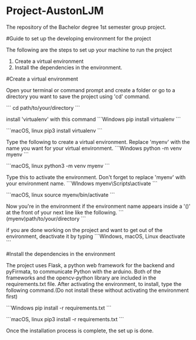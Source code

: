 # Project-AustonLJM
The repository of the Bachelor degree 1st semester group project.

#Guide to set up the developing environment for the project

The following are the steps to set up your machine to run the project

   1. Create a virtual environment
   2. Install the dependencies in the environment.

#Create a virtual environment

Open your terminal or command prompt and create a folder or go to a directory you want to save the project using 'cd' command.

\```
cd path/to/your/directory
\```

install 'virtualenv' with this command
\```Windows
pip install virtualenv
\```

\```macOS, linux
pip3 install virtualenv
\```


Type the following to create a virtual environment. Replace 'myenv' with the name you want for your virtual environment.
\```Windows
python -m venv myenv
\```

\```macOS, linux
python3 -m venv myenv
\```


Type this to activate the environment. Don't forget to replace 'myenv' with your environment name.
\```WIndows
myenv\Scripts\activate
\```

\```macOS, linux
source myenv/bin/activate
\```


Now you're in the environment if the environment name appears inside a '()' at the front of your next line like the following.
\```
(myenv)path/to/your/directory
\```


if you are done working on the project and want to get out of the environment, deactivate it by typing
\```Windows, macOS, Linux
deactivate
\``` 




#Install the dependencies in the environment

The project uses Flask, a python web framework for the backend and pyFirmata, to communicate Python with the arduino. Both of the frameworks and the opencv-python library are included in the requirements.txt file. After activating the environment, to install, type the following command.(Do not install these without activating the environment first) 

\```Windows
pip install -r requirements.txt
\```

\```macOS, linux
pip3 install -r requirements.txt
\```

Once the installation process is complete, the set up is done.
